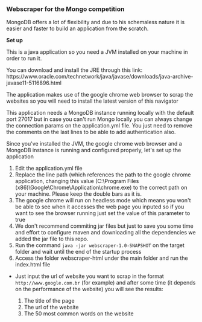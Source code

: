<h3>Webscraper for the Mongo competition</h3>

MongoDB offers a lot of flexibility and due to his schemaless nature it is easier and faster to build an application from the scratch.

<b>Set up</b>
<p>This is a java application so you need a JVM installed on your machine in order to run it.</p>
<p>You can download and install the JRE through this link: https://www.oracle.com/technetwork/java/javase/downloads/java-archive-javase11-5116896.html</p>
<p>The application makes use of the google chrome web browser to scrap the websites so you will need to install the latest version of this navigator</p>
<p>This application needs a MongoDB instance running locally with the default port 27017 but in case you can't run Mongo locally you can always change the connection params on the application.yml file. You just need to remove the comments on the last lines to be able to add authentication also.</p>
<p>Since you've installed the JVM, the google chrome web browser and a MongoDB instance is running and configured properly, let's set up the application</p>
<ol>
    <li>Edit the application.yml file</li>
    <li>Replace the line path (which references the path to the google chrome application, changing this value (C:\Program Files (x86)\Google\Chrome\Application\chrome.exe) to the correct path on your machine. Please keep the double bars as it is.</li>
    <li>The google chrome will run on headless mode which means you won't be able to see when it accesses the web page you inputed so if you want to see the browser running just set the value of this parameter to true</li>
    <li>We don't recommend commiting jar files but just to save you some time and effort to configure maven and downloading all the dependencies we added the jar file to this repo.</li>
    <li>Run the command <code>java -jar webscraper-1.0-SNAPSHOT</code> on the target folder and wait until the end of the startup process</li>
    <li>Access the folder webscraper-html under the main folder and run the index.html file</li>
</ol>

<ul>
    <li>Just input the url of website you want to scrap in the format <code>http://www.google.com.br</code> (for example) and after some time (it depends on the performance of the website) you will see the results:</li>
    <ol>
        <li>The title of the page</li>
        <li>The url of the website</li>
        <li>The 50 most common words on the website</li>
    </ol>
</ul>
